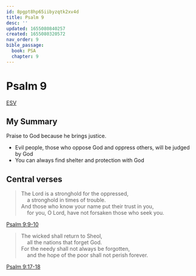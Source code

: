 ```yaml
---
id: 8pgpt8hp65iibyzqtk2xv4d
title: Psalm 9
desc: ''
updated: 1655080840257
created: 1655080320572
nav_order: 9
bible_passage:
  book: PSA
  chapter: 9
---
```


# Psalm 9

[ESV](https://www.biblegateway.com/passage/?search=Psalm+9&version=ESV)

## My Summary

Praise to God because he brings justice.

- Evil people, those who oppose God and oppress others, will be judged by God
- You can always find shelter and protection with God

## Central verses

> The Lord is a stronghold for the oppressed,<br>
  &nbsp; &nbsp; a stronghold in times of trouble.<br>
  And those who know your name put their trust in you,<br>
  &nbsp; &nbsp; for you, O Lord, have not forsaken those who seek you.

[Psalm 9:9-10](https://www.biblegateway.com/passage/?search=Psalm+9%3A9-10&version=ESV)

> The wicked shall return to Sheol,<br>
  &nbsp; &nbsp; all the nations that forget God.<br>
  For the needy shall not always be forgotten,<br>
  &nbsp; &nbsp; and the hope of the poor shall not perish forever.

[Psalm 9:17-18](https://www.biblegateway.com/passage/?search=Psalm+9%3A17-18&version=ESV)
